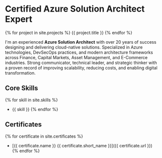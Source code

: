 # Certified Azure Solution Architect Expert

{% for project in site.projects %}
    {{ project.title }}
{% endfor %}

I'm an experienced **Azure Solution Architect** with over 20 years of success designing and delivering cloud-native solutions. Specialized in Azure technologies, DevSecOps practices, and modern architecture frameworks across Finance, Capital Markets, Asset Management, and E-Commerce industries. Strong communicator, technical leader, and strategic thinker with a proven record of improving scalability, reducing costs, and enabling digital transformation.

## Core Skills

{% for skill in site.skills %}
* {{ skill }}
{% endfor %}

## Certificates

{% for certificate in site.certificates %}
* [{{ certificate.name }} {{ certificate.short_name }}]({{ certificate.url }})
{% endfor %}
